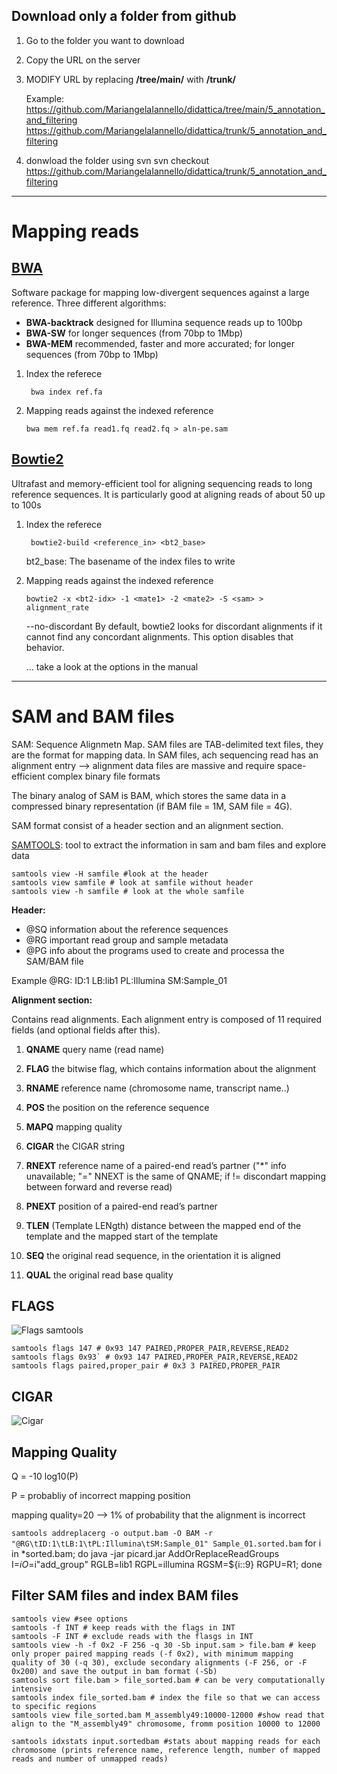 ## Download only a folder from github

1. Go to the folder you want to download

2. Copy the URL on the server

3. MODIFY URL by replacing **/tree/main/** with **/trunk/**
    
    Example: https://github.com/MariangelaIannello/didattica/tree/main/5_annotation_and_filtering 
		https://github.com/MariangelaIannello/didattica/trunk/5_annotation_and_filtering

4. donwload the folder using svn
svn checkout https://github.com/MariangelaIannello/didattica/trunk/5_annotation_and_filtering
---


# Mapping reads

## [BWA](http://bio-bwa.sourceforge.net/)

Software package for mapping low-divergent sequences against a large reference. Three different algorithms:
+ **BWA-backtrack** designed for Illumina sequence reads up to 100bp
+ **BWA-SW**  for longer sequences (from 70bp to 1Mbp)
+ **BWA-MEM**  recommended, faster and more accurated; for longer sequences (from 70bp to 1Mbp)

1. Index the referece

    ``` bwa index ref.fa```

2. Mapping reads against the indexed reference

    ```bwa mem ref.fa read1.fq read2.fq > aln-pe.sam```

## [Bowtie2](http://bowtie-bio.sourceforge.net/bowtie2/manual.shtml)

Ultrafast and memory-efficient tool for aligning sequencing reads to long reference sequences. It is particularly good at aligning reads of about 50 up to 100s 

1. Index the referece

    ``` bowtie2-build <reference_in> <bt2_base>```
    
    bt2_base: The basename of the index files to write

2. Mapping reads against the indexed reference

    ```bowtie2 -x <bt2-idx> -1 <mate1> -2 <mate2> -S <sam> > alignment_rate```
    
    --no-discordant By default, bowtie2 looks for discordant alignments if it cannot find any concordant alignments. This option disables that behavior.

    ... take  a look at the options in the manual
---
# SAM and BAM files

SAM: Sequence Alignmetn Map. SAM files are TAB-delimited text files, they are the format for mapping data. In SAM files, ach sequencing read has an alignment entry --> alignment data files are massive and require space-efficient complex binary file formats

The binary analog of SAM is BAM, which stores the same data in a compressed binary representation (if BAM file = 1M, SAM file = 4G).

SAM format consist of a header section and an alignment section.

[SAMTOOLS](http://www.htslib.org/doc/samtools.html): tool to extract the information in sam and bam files and explore data

```
samtools view -H samfile #look at the header
samtools view samfile # look at samfile without header
samtools view -h samfile # look at the whole samfile
```

**Header:**

+ @SQ information about the reference sequences
+ @RG important read group and sample metadata
+ @PG info about the programs used to create and processa the SAM/BAM file

Example @RG:     ID:1    LB:lib1 PL:Illumina     SM:Sample_01

**Alignment section:**

Contains read alignments. Each alignment entry is composed of 11 required fields (and optional fields after this).

1. **QNAME** query name (read name)

2. **FLAG** the bitwise flag, which contains information about the alignment

3. **RNAME** reference name (chromosome name, transcript name..)

4.	**POS** the position on the reference sequence

5. **MAPQ** mapping quality
6. **CIGAR** the CIGAR string
7. **RNEXT**  reference name of a paired-end read’s partner ("*" info unavailable; "=" NNEXT is the same of QNAME; if != discondart mapping between forward and reverse read) 
8. **PNEXT** position of a paired-end read’s partner
9. **TLEN** (Template LENgth) distance between the mapped end of the template and the
mapped start of the template
10. **SEQ** the original read sequence, in the orientation it is aligned
11. **QUAL** the original read base quality 


## FLAGS
![Flags samtools](https://raw.githubusercontent.com/MariangelaIannello/didattica/main/images/flag_samtools.png)

```
samtools flags 147 # 0x93 147 PAIRED,PROPER_PAIR,REVERSE,READ2
samtools flags 0x93` # 0x93 147 PAIRED,PROPER_PAIR,REVERSE,READ2
samtools flags paired,proper_pair # 0x3 3 PAIRED,PROPER_PAIR
```

## CIGAR
![Cigar](https://raw.githubusercontent.com/MariangelaIannello/didattica/main/images/cigar.png)


## Mapping Quality

Q = -10 log10(P) 

P = probabliy of incorrect mapping position

mapping quality=20 --> 1% of probability that the alignment is incorrect


```samtools addreplacerg -o output.bam -O BAM -r "@RG\tID:1\tLB:1\tPL:Illumina\tSM:Sample_01" Sample_01.sorted.bam```
for i in *sorted.bam; do java -jar picard.jar AddOrReplaceReadGroups I=$i O=$i"add_group" RGLB=lib1 RGPL=illumina RGSM=${i::9} RGPU=R1; done


## Filter SAM files and index BAM files

```
samtools view #see options
samtools -f INT # keep reads with the flags in INT
samtools -F INT # exclude reads with the flasgs in INT
samtools view -h -f 0x2 -F 256 -q 30 -Sb input.sam > file.bam # keep only proper paired mapping reads (-f 0x2), with minimum mapping quality of 30 (-q 30), exclude secondary alignments (-F 256, or -F 0x200) and save the output in bam format (-Sb)
samtools sort file.bam > file_sorted.bam # can be very computationally intensive
samtools index file_sorted.bam # index the file so that we can access to specific regions
samtools view file_sorted.bam M_assembly49:10000-12000 #show read that align to the "M_assembly49" chromosome, fromm position 10000 to 12000

samtools idxstats input.sortedbam #stats about mapping reads for each chromosome (prints reference name, reference length, number of mapped reads and number of unmapped reads)
```
